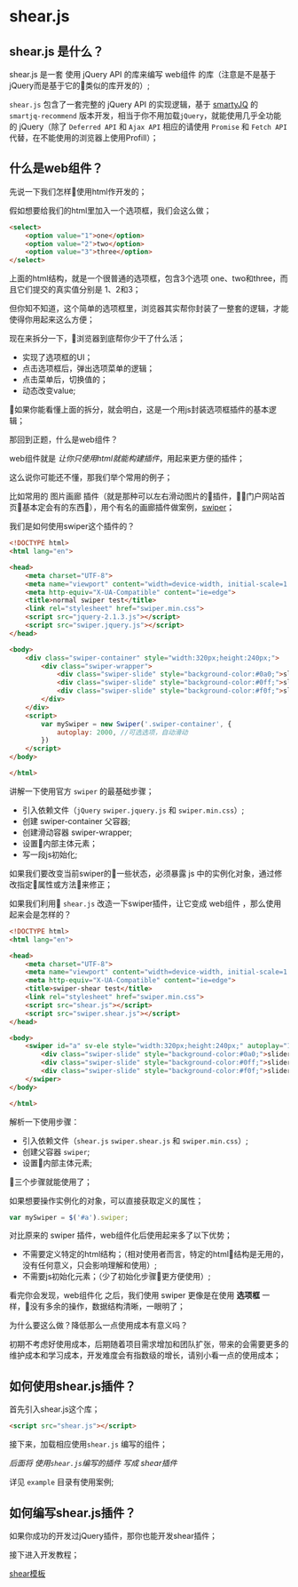 # shear.js

## shear.js 是什么？

shear.js 是一套 使用 jQuery API 的库来编写 web组件 的库（注意是不是基于jQuery而是基于它的类似的库开发的）;

`shear.js` 包含了一套完整的 jQuery API 的实现逻辑，基于 [smartyJQ](https://github.com/kirakiray/smartJQ) 的 `smartjq-recommend` 版本开发，相当于你不用加载`jQuery`，就能使用几乎全功能的 jQuery（除了 `Deferred API` 和 `Ajax API` 相应的请使用 `Promise` 和 `Fetch API` 代替，在不能使用的浏览器上使用Profill）；

## 什么是web组件？

先说一下我们怎样使用html作开发的；

假如想要给我们的html里加入一个选项框，我们会这么做；

```html
<select>
    <option value="1">one</option>
    <option value="2">two</option>
    <option value="3">three</option>
</select>
```

上面的html结构，就是一个很普通的选项框，包含3个选项 one、two和three，而且它们提交的真实值分别是 1、2和3；

但你知不知道，这个简单的选项框里，浏览器其实帮你封装了一整套的逻辑，才能使得你用起来这么方便；

现在来拆分一下，浏览器到底帮你少干了什么活；

* 实现了选项框的UI；
* 点击选项框后，弹出选项菜单的逻辑；
* 点击菜单后，切换值的；
* 动态改变value;

如果你能看懂上面的拆分，就会明白，这是一个用js封装选项框插件的基本逻辑；

那回到正题，什么是web组件？

web组件就是 *让你只使用html就能构建插件*，用起来更方便的插件；

这么说你可能还不懂，那我们举个常用的例子；

比如常用的 图片画廊 插件（就是那种可以左右滑动图片的插件，门户网站首页基本定会有的东西），用个有名的画廊插件做案例，[swiper](http://www.swiper.com.cn)；

我们是如何使用swiper这个插件的？

```html
<!DOCTYPE html>
<html lang="en">

<head>
    <meta charset="UTF-8">
    <meta name="viewport" content="width=device-width, initial-scale=1.0">
    <meta http-equiv="X-UA-Compatible" content="ie=edge">
    <title>normal swiper test</title>
    <link rel="stylesheet" href="swiper.min.css">
    <script src="jquery-2.1.3.js"></script>
    <script src="swiper.jquery.js"></script>
</head>

<body>
    <div class="swiper-container" style="width:320px;height:240px;">
        <div class="swiper-wrapper">
            <div class="swiper-slide" style="background-color:#0a0;">slider1</div>
            <div class="swiper-slide" style="background-color:#0ff;">slider2</div>
            <div class="swiper-slide" style="background-color:#f0f;">slider3</div>
        </div>
    </div>
    <script>
        var mySwiper = new Swiper('.swiper-container', {
            autoplay: 2000, //可选选项，自动滑动
        })
    </script>
</body>

</html>
```

讲解一下使用官方 `swiper` 的最基础步骤；

* 引入依赖文件（`jQuery` `swiper.jquery.js` 和 `swiper.min.css`）;
* 创建 swiper-container 父容器;
* 创建滑动容器 swiper-wrapper;
* 设置内部主体元素；
* 写一段js初始化;

如果我们要改变当前swiper的一些状态，必须暴露 js 中的实例化对象，通过修改指定属性或方法来修正；

如果我们利用 `shear.js` 改造一下swiper插件，让它变成 web组件 ，那么使用起来会是怎样的？

```html      
<!DOCTYPE html>
<html lang="en">

<head>
    <meta charset="UTF-8">
    <meta name="viewport" content="width=device-width, initial-scale=1.0">
    <meta http-equiv="X-UA-Compatible" content="ie=edge">
    <title>swiper-shear test</title>
    <link rel="stylesheet" href="swiper.min.css">
    <script src="shear.js"></script>
    <script src="swiper.shear.js"></script>
</head>

<body>
    <swiper id="a" sv-ele style="width:320px;height:240px;" autoplay="1000">
        <div class="swiper-slide" style="background-color:#0a0;">slider1</div>
        <div class="swiper-slide" style="background-color:#0ff;">slider2</div>
        <div class="swiper-slide" style="background-color:#f0f;">slider3</div>
    </swiper>
</body>

</html>
````

解析一下使用步骤：

* 引入依赖文件（`shear.js` `swiper.shear.js` 和 `swiper.min.css`）;
* 创建父容器 `swiper`;
* 设置内部主体元素;

三个步骤就能使用了；

如果想要操作实例化的对象，可以直接获取定义的属性；

```javascript
var mySwiper = $('#a').swiper;
```

对比原来的 swiper 插件，web组件化后使用起来多了以下优势；

* 不需要定义特定的html结构；（相对使用者而言，特定的html结构是无用的，没有任何意义，只会影响理解和使用）;
* 不需要js初始化元素；（少了初始化步骤更方便使用）;

看完你会发现，web组件化 之后，我们使用 swiper 更像是在使用 **选项框** 一样，没有多余的操作，数据结构清晰，一眼明了；

为什么要这么做？降低那么一点使用成本有意义吗？

初期不考虑好使用成本，后期随着项目需求增加和团队扩张，带来的会需要更多的维护成本和学习成本，开发难度会有指数级的增长，请别小看一点的使用成本；

## 如何使用shear.js插件？

首先引入shear.js这个库；

```html
<script src="shear.js"></script>
````

接下来，加载相应使用`shear.js` 编写的组件；

*后面将 使用`shear.js`编写的插件 写成 shear插件*

详见 `example` 目录有使用案例;

## 如何编写shear.js插件？

如果你成功的开发过jQuery插件，那你也能开发shear插件；

接下进入开发教程；

[shear模板](02_模板.md)